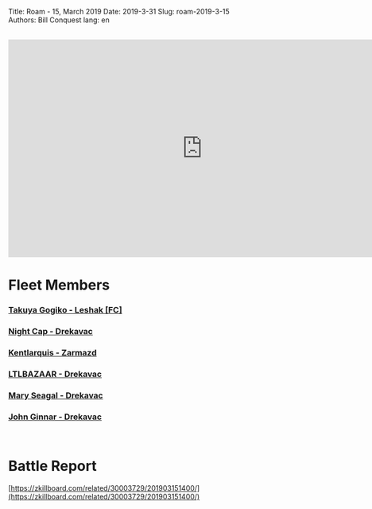 Title: Roam - 15, March 2019
Date: 2019-3-31
Slug: roam-2019-3-15
Authors: Bill Conquest
lang: en

<br />
<iframe width="780" height="438" src="https://www.youtube.com/embed/X_kDDSsrB6Y" frameborder="0" allow="accelerometer; autoplay; encrypted-media; gyroscope; picture-in-picture" allowfullscreen></iframe>

# Fleet Members
### [Takuya Gogiko - Leshak [FC]](https://zkillboard.com/character/95235307/)
### [Night Cap - Drekavac](https://zkillboard.com/character/94127438/)
### [Kentlarquis - Zarmazd](https://zkillboard.com/character/94500364/)
### [LTLBAZAAR - Drekavac](https://zkillboard.com/character/91546798/)
### [Mary Seagal - Drekavac](https://zkillboard.com/character/95951870/)
### [John Ginnar - Drekavac](https://zkillboard.com/character/96603158/)
<br />

# Battle Report
[https://zkillboard.com/related/30003729/201903151400/](https://zkillboard.com/related/30003729/201903151400/)

